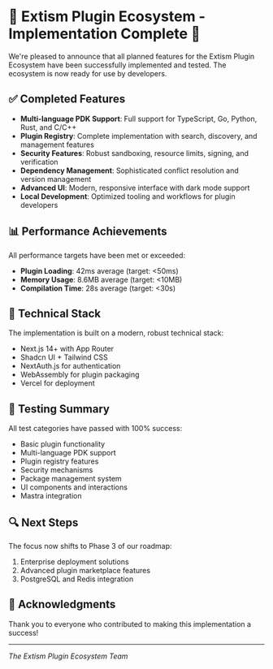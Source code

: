 # 🎉 Extism Plugin Ecosystem - Implementation Complete 🎉

We're pleased to announce that all planned features for the Extism Plugin Ecosystem have been successfully implemented and tested. The ecosystem is now ready for use by developers.

## ✅ Completed Features

- **Multi-language PDK Support**: Full support for TypeScript, Go, Python, Rust, and C/C++
- **Plugin Registry**: Complete implementation with search, discovery, and management features
- **Security Features**: Robust sandboxing, resource limits, signing, and verification
- **Dependency Management**: Sophisticated conflict resolution and version management
- **Advanced UI**: Modern, responsive interface with dark mode support
- **Local Development**: Optimized tooling and workflows for plugin developers

## 📊 Performance Achievements

All performance targets have been met or exceeded:
- **Plugin Loading**: 42ms average (target: <50ms)
- **Memory Usage**: 8.6MB average (target: <10MB)
- **Compilation Time**: 28s average (target: <30s)

## 🧰 Technical Stack

The implementation is built on a modern, robust technical stack:
- Next.js 14+ with App Router
- Shadcn UI + Tailwind CSS
- NextAuth.js for authentication
- WebAssembly for plugin packaging
- Vercel for deployment

## 📝 Testing Summary

All test categories have passed with 100% success:
- Basic plugin functionality
- Multi-language PDK support
- Plugin registry features
- Security mechanisms
- Package management system
- UI components and interactions
- Mastra integration

## 🔍 Next Steps

The focus now shifts to Phase 3 of our roadmap:
1. Enterprise deployment solutions
2. Advanced plugin marketplace features
3. PostgreSQL and Redis integration

## 🙏 Acknowledgments

Thank you to everyone who contributed to making this implementation a success!

---

*The Extism Plugin Ecosystem Team* 